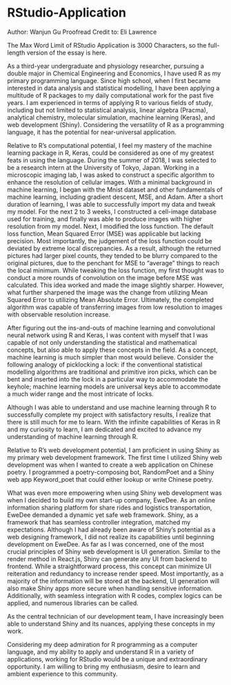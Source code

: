 # RStudio-Application

Author: Wanjun Gu
Proofread Credit to: Eli Lawrence

The Max Word Limit of RStudio Application is 3000 Characters, so the full-length version of the essay is here.

As a third-year undergraduate and physiology researcher, pursuing a double major in Chemical Engineering and Economics, I have used R as my primary programming language. Since high school, when I first became interested in data analysis and statistical modelling, I have been applying a multitude of R packages to my daily computational work for the past five years. I am experienced in terms of applying R to various fields of study, including but not limited to statistical analysis, linear algebra (Pracma), analytical chemistry, molecular simulation, machine learning (Keras), and web development (Shiny). Considering the versatility of R as a programming language, it has the potential for near-universal application.   

Relative to R’s computational potential, I feel my mastery of the machine learning package in R, Keras, could be considered as one of my greatest feats in using the language. During the summer of 2018, I was selected to be a research intern at the University of Tokyo, Japan. Working in a microscopic imaging lab, I was asked to construct a specific algorithm to enhance the resolution of cellular images. With a minimal background in machine learning, I began with the Mnist dataset and other fundamentals of machine learning, including gradient descent, MSE, and Adam. After a short duration of learning, I was able to successfully import my data and tweak my model. For the next 2 to 3 weeks, I constructed a cell-image database used for training, and finally was able to produce images with higher resolution from my model. Next, I modified the loss function. The default loss function, Mean Squared Error (MSE) was applicable but lacking precision. Most importantly, the judgement of the loss function could be deviated by extreme local discrepancies. As a result, although the returned pictures had larger pixel counts, they tended to be blurry compared to the original pictures, due to the penchant for MSE to “average” things to reach the local minimum. While tweaking the loss function, my first thought was to conduct a more rounds of convolution on the image before MSE was calculated. This idea worked and made the image slightly sharper. However, what further sharpened the image was the change from utilizing Mean Squared Error to utilizing Mean Absolute Error. Ultimately, the completed algorithm was capable of transferring images from low resolution to images with observable resolution increase.

After figuring out the ins-and-outs of machine learning and convolutional neural network using R and Keras, I was content with myself that I was capable of not only understanding the statistical and mathematical concepts, but also able to apply these concepts in the field. As a concept, machine learning is much simpler than most would believe. Consider the following analogy of picklocking a lock: if the conventional statistical modelling algorithms are traditional and primitive iron picks, which can be bent and inserted into the lock in a particular way to accommodate the keyhole; machine learning models are universal keys able to accommodate a much wider range and the most intricate of locks. 

Although I was able to understand and use machine learning through R to successfully complete my project with satisfactory results, I realize that there is still much for me to learn. With the infinite capabilities of Keras in R and my curiosity to learn, I am dedicated and excited to advance my understanding of machine learning through R.

Relative to R’s web development potential, I am proficient in using Shiny as my primary web development framework. The first time I utilized Shiny web development was when I wanted to create a web application on Chinese poetry. I programmed a poetry-composing bot, RandomPoet and a Shiny web app Keyword_poet that could either lookup or write Chinese poetry. 

What was even more empowering when using Shiny web development was when I decided to build my own start-up company, EweDee. As an online information sharing platform for share rides and logistics transportation, EweDee demanded a dynamic yet safe web framework. Shiny, as a framework that has seamless controller integration, matched my expectations. Although I had already been aware of Shiny’s potential as a web designing framework, I did not realize its capabilities until beginning development on EweDee. As far as I was concerned, one of the most crucial principles of Shiny web development is UI generation. Similar to the render method in React.js, Shiny can generate any UI from backend to frontend. While a straightforward process, this concept can minimize UI reiteration and redundancy to increase render speed. Most importantly, as a majority of the information will be stored at the backend, UI generation will also make Shiny apps more secure when handling sensitive information. Additionally, with seamless integration with R codes, complex logics can be applied, and numerous libraries can be called.

As the central technician of our development team, I have increasingly been able to understand Shiny and its nuances, applying these concepts in my work. 

Considering my deep admiration for R programming as a computer language, and my ability to apply and understand R in a variety of applications, working for RStudio would be a unique and extraordinary opportunity. I am willing to bring my enthusiasm, desire to learn and ambient experience to this community. 
